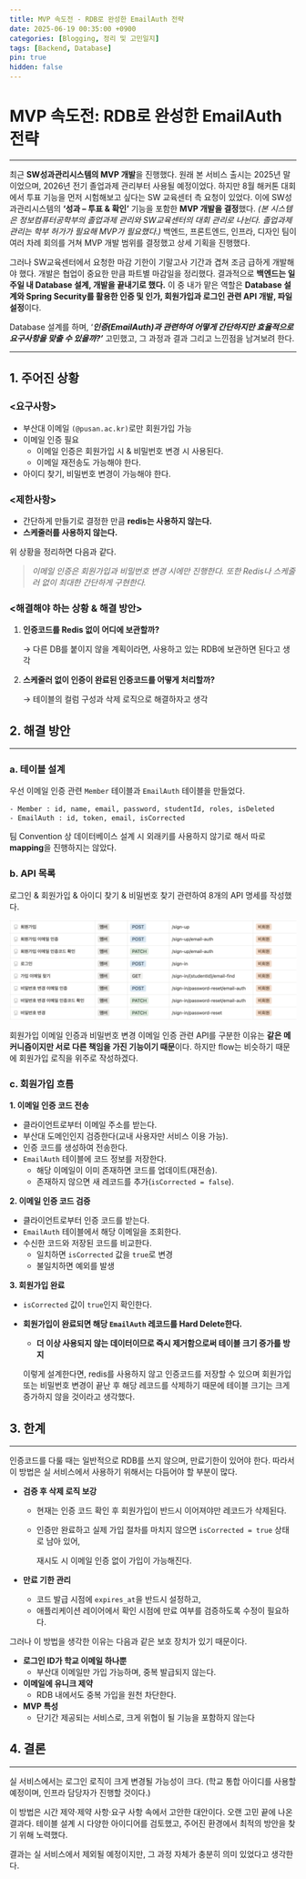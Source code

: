 ```yaml
---
title: MVP 속도전 - RDB로 완성한 EmailAuth 전략
date: 2025-06-19 00:35:00 +0900
categories: [Blogging, 정리 및 고민일지]
tags: [Backend, Database]
pin: true
hidden: false
---
```


# MVP 속도전: RDB로 완성한 EmailAuth 전략

---

  최근 **SW성과관리시스템의 MVP 개발**을 진행했다.  원래 본 서비스 출시는 2025년 말이었으며, 2026년 전기 졸업과제 관리부터 사용될 예정이었다. 하지만 8월 해커톤 대회에서 투표 기능을 먼저 시험해보고 싶다는 SW 교육센터 측 요청이 있었다. 이에 SW성과관리시스템의 **‘성과 – 투표 & 확인’** 기능을 포함한 **MVP 개발을 결정**했다.
*(본 시스템은 정보컴퓨터공학부의 졸업과제 관리와 SW교육센터의 대회 관리로 나뉜다. 졸업과제 관리는 학부 허가가 필요해 MVP가 필요했다.)* 백엔드, 프론트엔드, 인프라, 디자인 팀이 여러 차례 회의를 거쳐 MVP 개발 범위를 결정했고 상세 기획을 진행했다. 

  그러나 SW교육센터에서 요청한 마감 기한이 기말고사 기간과 겹쳐 조금 급하게 개발해야 했다. 개발은 협업이 중요한 만큼 파트별 마감일을 정리했다. 결과적으로 **백엔드는 일주일 내 Database 설계, 개발을 끝내기로 했다.** 이 중 내가 맡은 역할은 **Database 설계와 Spring Security를 활용한 인증 및 인가, 회원가입과 로그인 관련 API 개발, 파일 설정**이다.

   Database 설계를 하며, ‘***인증(EmailAuth)과 관련하여 어떻게 간단하지만 효율적으로 요구사항을 맞출 수 있을까?’*** 고민했고, 그 과정과 결과 그리고 느낀점을 남겨보려 한다.

---

## 1. 주어진 상황

### <요구사항>

- 부산대 이메일 `(@pusan.ac.kr)`로만 회원가입 가능
- 이메일 인증 필요
    - 이메일 인증은 회원가입 시 & 비밀번호 변경 시 사용된다.
    - 이메일 재전송도 가능해야 한다.
- 아이디 찾기, 비밀번호 변경이 가능해야 한다.

### <제한사항>

- 간단하게 만들기로 결정한 만큼 **redis는 사용하지 않는다.**
- **스케줄러를 사용하지 않는다.**

위 상황을 정리하면 다음과 같다.

> *이메일 인증은 회원가입과 비밀번호 변경 시에만 진행한다. 또한 Redis나 스케줄러 없이 최대한 간단하게 구현한다.*
> 

### <해결해야 하는 상황 & 해결 방안>

1. **인증코드를 Redis 없이 어디에 보관할까?**
    
    → 다른 DB를 붙이지 않을 계획이라면, 사용하고 있는 RDB에 보관하면 된다고 생각
    
2. **스케줄러 없이 인증이 완료된 인증코드를 어떻게 처리할까?**
    
    → 테이블의 컬럼 구성과 삭제 로직으로 해결하자고 생각
    

## 2. 해결 방안

---

### a. 테이블 설계

우선 이메일 인증 관련 `Member` 테이블과 `EmailAuth` 테이블을 만들었다. 

```
- Member : id, name, email, password, studentId, roles, isDeleted
- EmailAuth : id, token, email, isCorrected
```

팀 Convention 상 데이터베이스 설계 시 외래키를 사용하지 않기로 해서 따로 **mapping**을 진행하지는 않았다.

### b. API 목록

로그인 & 회원가입 & 아이디 찾기 & 비밀번호 찾기 관련하여 8개의 API 명세를 작성했다.

![image6-1](/assets/img/post6/image6-1.png)

회원가입 이메일 인증과 비밀번호 변경 이메일 인증 관련 API를 구분한 이유는 **같은 메커니즘이지만 서로 다른 책임을 가진 기능이기 때문**이다. 하지만 flow는 비슷하기 때문에 회원가입 로직을 위주로 작성하겠다.

### c. 회원가입 흐름

**1. 이메일 인증 코드 전송**

- 클라이언트로부터 이메일 주소를 받는다.
- 부산대 도메인인지 검증한다(교내 사용자만 서비스 이용 가능).
- 인증 코드를 생성하여 전송한다.
- `EmailAuth` 테이블에 코드 정보를 저장한다.
    - 해당 이메일이 이미 존재하면 코드를 업데이트(재전송).
    - 존재하지 않으면 새 레코드를 추가(`isCorrected = false`).

**2. 이메일 인증 코드 검증**

- 클라이언트로부터 인증 코드를 받는다.
- `EmailAuth` 테이블에서 해당 이메일을 조회한다.
- 수신한 코드와 저장된 코드를 비교한다.
    - 일치하면 `isCorrected` 값을 `true`로 변경
    - 불일치하면 예외를 발생

**3. 회원가입 완료**

- `isCorrected` 값이 `true`인지 확인한다.
- **회원가입이 완료되면 해당 `EmailAuth` 레코드를 Hard Delete한다.**
    - **더 이상 사용되지 않는 데이터이므로 즉시 제거함으로써 테이블 크기 증가를 방지**

  이렇게 설계한다면, redis를 사용하지 않고 인증코드를 저장할 수 있으며 회원가입 또는 비밀번호 변경이 끝난 후 해당 레코드를 삭제하기 때문에 테이블 크기는 크게 증가하지 않을 것이라고 생각했다.

## 3. 한계

---

인증코드를 다룰 때는 일반적으로 RDB를 쓰지 않으며, 만료기한이 있어야 한다. 따라서 이 방법은 실 서비스에서 사용하기 위해서는 다듬어야 할 부분이 많다.

- **검증 후 삭제 로직 보강**
    - 현재는 인증 코드 확인 후 회원가입이 반드시 이어져야만 레코드가 삭제된다.
    - 인증만 완료하고 실제 가입 절차를 마치지 않으면 `isCorrected = true` 상태로 남아 있어,
        
        재시도 시 이메일 인증 없이 가입이 가능해진다.
        
- **만료 기한 관리**
    - 코드 발급 시점에 `expires_at`을 반드시 설정하고,
    - 애플리케이션 레이어에서 확인 시점에 만료 여부를 검증하도록 수정이 필요하다.

그러나 이 방법을 생각한 이유는 다음과 같은 보호 장치가 있기 때문이다.

- **로그인 ID가 학교 이메일 하나뿐**
    - 부산대 이메일만 가입 가능하며, 중복 발급되지 않는다.
- **이메일에 유니크 제약**
    - RDB 내에서도 중복 가입을 원천 차단한다.
- **MVP 특성**
    - 단기간 제공되는 서비스로, 크게 위협이 될 기능을 포함하지 않는다

## 4. 결론

---

  실 서비스에서는 로그인 로직이 크게 변경될 가능성이 크다. (학교 통합 아이디를 사용할 예정이며, 인프라 담당자가 진행할 것이다.)

  이 방법은 시간 제약·제약 사항·요구 사항 속에서 고안한 대안이다. 오랜 고민 끝에 나온 결과다.
테이블 설계 시 다양한 아이디어를 검토했고, 주어진 환경에서 최적의 방안을 찾기 위해 노력했다.

  결과는 실 서비스에서 제외될 예정이지만, 그 과정 자체가 충분히 의미 있었다고 생각한다.
